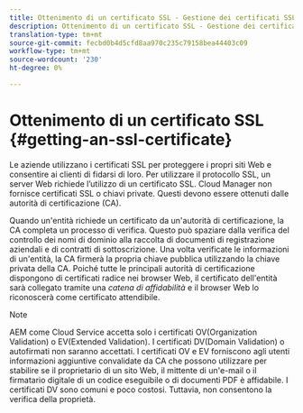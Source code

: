```yaml
---
title: Ottenimento di un certificato SSL - Gestione dei certificati SSL
description: Ottenimento di un certificato SSL - Gestione dei certificati SSL
translation-type: tm+mt
source-git-commit: fecbd0b4d5cfd8aa970c235c79158bea44403c09
workflow-type: tm+mt
source-wordcount: '230'
ht-degree: 0%

---
```



# Ottenimento di un certificato SSL {#getting-an-ssl-certificate}

Le aziende utilizzano i certificati SSL per proteggere i propri siti Web e consentire ai clienti di fidarsi di loro. Per utilizzare il protocollo SSL, un server Web richiede l’utilizzo di un certificato SSL. Cloud Manager non fornisce certificati SSL o chiavi private. Questi devono essere ottenuti dalle autorità di certificazione (CA).

Quando un&#39;entità richiede un certificato da un&#39;autorità di certificazione, la CA completa un processo di verifica. Questo può spaziare dalla verifica del controllo dei nomi di dominio alla raccolta di documenti di registrazione aziendali e di contratti di sottoscrizione. Una volta verificate le informazioni di un&#39;entità, la CA firmerà la propria chiave pubblica utilizzando la chiave privata della CA. Poiché tutte le principali autorità di certificazione dispongono di certificati radice nei browser Web, il certificato dell&#39;entità sarà collegato tramite una *catena di affidabilità* e il browser Web lo riconoscerà come certificato attendibile.

>[!NOTE]
>AEM come Cloud Service accetta solo i certificati OV(Organization Validation) o EV(Extended Validation). I certificati DV(Domain Validation) o autofirmati non saranno accettati. I certificati OV e EV forniscono agli utenti informazioni aggiuntive convalidate da CA che possono utilizzare per stabilire se il proprietario di un sito Web, il mittente di un&#39;e-mail o il firmatario digitale di un codice eseguibile o di documenti PDF è affidabile. I certificati DV sono comuni e poco costosi. Tuttavia, non consentono la verifica della proprietà.

